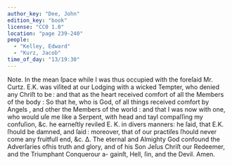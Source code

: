 ```yaml
---
author_key: "Dee, John"
edition_key: "book"
license: "CC0 1.0"
location: "page 239-240"
people:
  - "Kelley, Edward"
  - "Kurz, Jacob"
time_of_day: "13/19:30"
---
```

  Note.  In the mean ſpace while I was thus occupied with the foreſaid Mr. Curtz. E.K. was
viſited at our Lodging with a wicked Tempter, who denied any Chriſt to be : and that as the
heart received comfort of all the Members of the body : So that he, who is God, of all things
received comfort by Angels , and other the Members of the world : and that I was now with
one, who would uſe me like a Serpent, with head and tayl compaſſing my confuſion, &c. he
earneſtly reviled E. K. in divers manners: he ſaid, that E.K. ſhould be damned, and ſaid :
moreover, that of our practiſes ſhould never come any fruitfull end, &c.
      Δ. The eternal and Almighty God confound the Adverſaries ofhis truth and glory,
          and of his Son Jeſus Chriſt our Redeemer, and the Triumphant Conquerour a-
          gainſt, Hell, ſin, and the Devil.  Amen.
